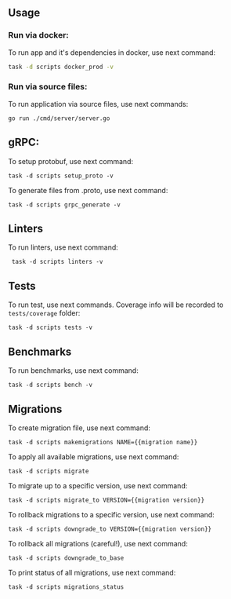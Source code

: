 ## Usage

### Run via docker:

To run app and it's dependencies in docker, use next command:

```bash
task -d scripts docker_prod -v
```

### Run via source files:

To run application via source files, use next commands:

```shell
go run ./cmd/server/server.go
```

## gRPC:

To setup protobuf, use next command:

```shell
task -d scripts setup_proto -v
```

To generate files from .proto, use next command:

```shell
task -d scripts grpc_generate -v
```

## Linters

To run linters, use next command:

```shell
 task -d scripts linters -v
```

## Tests

To run test, use next commands. Coverage info will be
recorded to ```tests/coverage``` folder:

```shell
task -d scripts tests -v
```

## Benchmarks

To run benchmarks, use next command:

```shell
task -d scripts bench -v
```

## Migrations

To create migration file, use next command:

```shell
task -d scripts makemigrations NAME={{migration name}}
```

To apply all available migrations, use next command:

```shell
task -d scripts migrate
```

To migrate up to a specific version, use next command:

```shell
task -d scripts migrate_to VERSION={{migration version}}
```

To rollback migrations to a specific version, use next command:

```shell
task -d scripts downgrade_to VERSION={{migration version}}
```

To rollback all migrations (careful!), use next command:

```shell
task -d scripts downgrade_to_base
```

To print status of all migrations, use next command:

```shell
task -d scripts migrations_status
```

